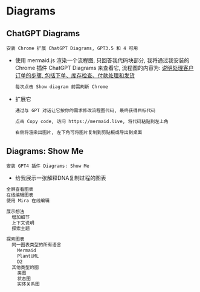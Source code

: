 # Diagrams

## ChatGPT Diagrams

    安装 Chrome 扩展 ChatGPT Diagrams, GPT3.5 和 4 可用

- 使用 mermaid.js 渲染一个流程图, 只回答我代码块部分, 我将通过我安装的 Chrome 插件 ChatGPT Diagrams 来查看它, 流程图的内容为: <u>说明处理客户订单的步骤, 包括下单、库存检查、付款处理和发货</u>
  
  ```bash
  每次点击 Show diagram 前需刷新 Chrome
  ```

- 扩展它
  
  ```bash
  通过与 GPT 对话让它按你的需求修改流程图代码, 最终获得目标代码

  点击 Copy code, 访问 https://mermaid.live, 将代码粘贴到左上角

  右侧将渲染出图片, 左下角可将图片复制到剪贴板或导出到桌面
  ```

## Diagrams: Show Me

    安装 GPT4 插件 Diagrams: Show Me

- 给我展示一张解释DNA复制过程的图表
  
```bash
全屏查看图表
在线编辑图表
使用 Mira 在线编辑

展示想法
  增加细节
  上下文说明
  探索主题

探索图表
  同一图表类型的所有语言
    Mermaid
    PlantUML
    D2
  其他类型的图
    类图
    状态图
    实体关系图
```

